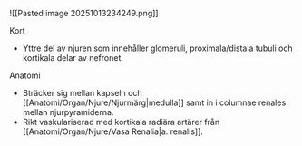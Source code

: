 ![[Pasted image 20251013234249.png]]

Kort
- Yttre del av njuren som innehåller glomeruli, proximala/distala tubuli och kortikala delar av nefronet.

Anatomi
- Sträcker sig mellan kapseln och [[Anatomi/Organ/Njure/Njurmärg|medulla]] samt in i columnae renales mellan njurpyramiderna.
- Rikt vaskulariserad med kortikala radiära artärer från [[Anatomi/Organ/Njure/Vasa Renalia|a. renalis]].
